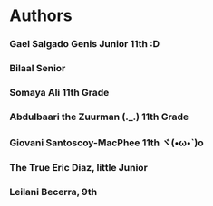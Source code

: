 # Authors
### Gael Salgado Genis Junior 11th :D
### Bilaal Senior
### Somaya Ali 11th Grade
### Abdulbaari the Zuurman (._.) 11th Grade
### Giovani Santoscoy-MacPhee 11th ヾ(•ω•`)o
### The True Eric Diaz, little Junior
### Leilani Becerra, 9th
